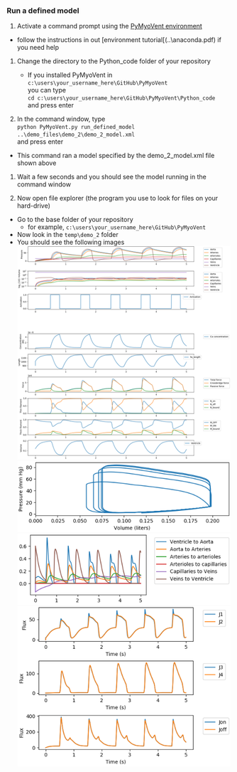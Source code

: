 ### Run a defined model

1. Activate a command prompt using the [PyMyoVent environment](..\environment.html) 
  + follow the instructions in out [environment tutorial[(..\anaconda.pdf) if you need help

1. Change the directory to the Python_code folder of your repository
   + If you installed PyMyoVent in `c:\users\your_username_here\GitHub\PyMyoVent`  
you can type  
`cd c:\users\your_username_here\GitHub\PyMyoVent\Python_code`  
and press enter

1. In the command window, type  
`python PyMyoVent.py run_defined_model ..\demo_files\demo_2\demo_2_model.xml`  
and press enter
  + This command ran a model specified by the demo_2_model.xml file shown above

1. Wait a few seconds and you should see the model running in the command window

1. Now open file explorer (the program you use to look for files on your hard-drive)
  + Go to the base folder of your repository
    + for example, `c:\users\your_username_here\GitHub\PyMyoVent`
  + Now look in the `temp\demo_2` folder
  + You should see the following images
![Summary](demo_2_summary.png)
![Pressure Volume](demo_2_pv.png)
![Flows](demo_2_flows.png)
![Half-sarcomere fluxes](demo_2_hs_fluxes.png)






